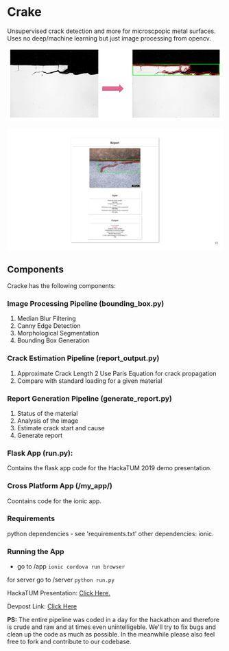 # Crake

Unsupervised crack detection and more for microscpopic metal surfaces. Uses no deep/machine learning but just image processing from opencv.

![Sample Output](imgs/rsz_sampleop.png)

![Sample Report](imgs/CRACKE.jpg)

## Components
Cracke has the following components:
### Image Processing Pipeline (bounding_box.py)
 1. Median Blur Filtering
 2. Canny Edge Detection
 3. Morphological Segmentation
 4. Bounding Box Generation

### Crack Estimation Pipeline (report_output.py)
 1. Approximate Crack Length
 2 Use Paris Equation for crack propagation
 3. Compare with standard loading for a given material
 
### Report Generation Pipeline (generate_report.py)
 1. Status of the material
 2. Analysis of the image
 3. Estimate crack start and cause
 4. Generate report
 
### Flask App (run.py):
Contains the flask app code for the HackaTUM 2019 demo presentation. 

### Cross Platform App (/my_app/)
Coontains code for the ionic app.

### Requirements
python dependencies - see 'requirements.txt'
other dependencies: ionic.

### Running the App

* go to /app ```ionic cordova run browser```

for server go to /server ```python run.py```

HackaTUM Presentation: [Click Here.](https://docs.google.com/presentation/d/1rKQtiG4wDwnxOp7MqF_1gFau4qesZxwFFZdlHA-vDts/edit?usp=sharing)

Devpost Link: [Click Here](https://devpost.com/software/crack-e)

**PS:** The entire pipeline was coded in a day for the hackathon and therefore is crude and raw and at times even unintelligeble. We'll try to fix bugs and clean up the code as much as possible. In the meanwhile please also feel free to fork and contribute to our codebase. 
